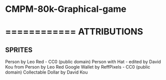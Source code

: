 # CMPM-80k-Graphical-game

============
ATTRIBUTIONS
============

SPRITES
-------
Person by Leo Red - CC0 (public domain)
Person with Hat - edited by David Kou from Person by Leo Red
Google Wallet by ReffPixels - CC0 (public domain)
Collectable Dollar by David Kou